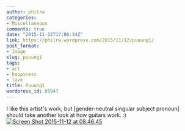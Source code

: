 ```yaml
---
author: philrw
categories:
- Miscellaneous
comments: true
date: "2015-11-12T17:06:34Z"
link: https://philrw.wordpress.com/2015/11/12/puuung1/
post_format:
- Image
slug: puuung1
tags:
- art
- happiness
- love
title: Puuung1
wordpress_id: 85947
---
```


I like this artist's work, but [gender-neutral singular subject pronoun] should take another look at how guitars work. :)[![Screen Shot 2015-11-12 at 08.46.45](/images/screen-shot-2015-11-12-at-08-46-45.png)](http://www.grafolio.com/puuung1)
